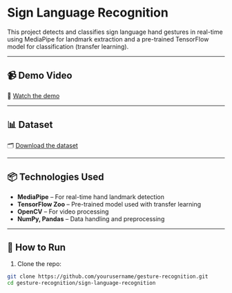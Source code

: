 # Sign Language Recognition

This project detects and classifies sign language hand gestures in real-time using MediaPipe for landmark extraction and a pre-trained TensorFlow model for classification (transfer learning).

---

## 📹 Demo Video

🎥 [Watch the demo](https://your-link-here.com)

---

## 📊 Dataset

🗂️ [Download the dataset](https://your-dataset-link.com)

---

## 📦 Technologies Used

- **MediaPipe** – For real-time hand landmark detection
- **TensorFlow Zoo** – Pre-trained model used with transfer learning
- **OpenCV** – For video processing
- **NumPy, Pandas** – Data handling and preprocessing

---

## 🔧 How to Run

1. Clone the repo:

```bash
git clone https://github.com/yourusername/gesture-recognition.git
cd gesture-recognition/sign-language-recognition
